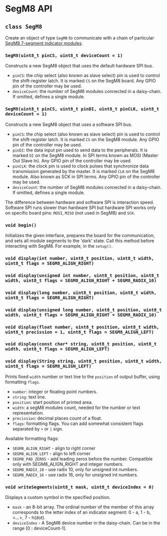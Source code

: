 # SegM8 API

## `class SegM8`

Create an object of type `SegM8` to communicate with a chain of particular [SegM8 7-segment indicator modules](https://my.amperka.com/modules/SegM8).

### `SegM8(uint8_t pinCS, uint8_t deviceCount = 1)`

Constructs a new SegM8 object that uses the default hardware SPI bus.

- `pinCS`: the chip select (also known as slave select) pin is used to control the shift-register latch. It is marked `CS` on the SegM8 board. Any GPIO pin of the controller may be used.
- `deviceCount`: the number of SegM8 modules connected in a daisy-chain. If omitted, defines a single module.

### `SegM8(uint8_t pinCS, uint8_t pinDI, uint8_t pinCLK, uint8_t deviceCount = 1)`

Constructs a new SegM8 object that uses a software SPI bus.

- `pinCS`: the chip select (also known as slave select) pin is used to control the shift-register latch. It is marked `CS` on the SegM8 module. Any GPIO pin of the controller may be used.
- `pinDI`: the data input pin used to send data to the peripherals. It is marked `DI` on the SegM8 module. In SPI terms known as MOSI (Master Out Slave In). Any GPIO pin of the controller may be used.
- `pinCLK`: the clock pin is used to clock pulses that synchronize data transmission generated by the master. It is marked `CLK` on the SegM8 module. Also known as SCK in SPI terms. Any GPIO pin of the controller may be used.
- `deviceCount`: the number of SegM8 modules connected in a daisy-chain. If omitted, defines a single module.

The difference between hardware and software SPI is interaction speed. Software SPI runs slower than hardware SPI but hardware SPI works only on specific board pins: `MOSI`, `MISO` (not used in SegM8) and `SCK`.

### `void begin()`

Initializes the given interface, prepares the board for the communication, and sets all module segments to the 'dark' state.
Call this method before interacting with SegM8. For example, in the `setup()`.

### `void display(int number, uint8_t position, uint8_t width, uint8_t flags = SEGM8_ALIGN_RIGHT)`
### `void display(unsigned int number, uint8_t position, uint8_t width, uint8_t flags = SEGM8_ALIGN_RIGHT + SEGM8_RADIX_10)`
### `void display(long number, uint8_t position, uint8_t width, uint8_t flags = SEGM8_ALIGN_RIGHT)`
### `void display(unsigned long number, uint8_t position, uint8_t width, uint8_t flags = SEGM8_ALIGN_RIGHT + SEGM8_RADIX_10)`
### `void display(float number, uint8_t position, uint8_t width, uint8_t precission = 1, uint8_t flags = SEGM8_ALIGN_LEFT)`
### `void display(const char* string, uint8_t position, uint8_t width, uint8_t flags = SEGM8_ALIGN_LEFT)`
### `void display(String string, uint8_t position, uint8_t width, uint8_t flags = SEGM8_ALIGN_LEFT)`

Prints fixed `width` number or text line to the `position` of output buffer, using formatting `flags`.

- `number`: integer or floating point numbers.
- `string`: text line.
- `position`: start position of printed area.
- `width`: a segM8 modules count, needed for the number or text representation.
- `precission`: decimal places count of a float.
- `flags`: formatting flags. You can add somewhat consistent flags separated by `+` or `|` sign.

Available formatting flags:
- `SEGM8_ALIGN_RIGHT` - align to right corner
- `SEGM8_ALIGN_LEFT` - align to left corner
- `SEGM8_PAD_ZEROS` - add leading zeros before the number. Compatible only with SEGM8_ALIGN_RIGHT and integer numbers.
- `SEGM8_RADIX_10` - use radix 10, only for unsigned int numbers.
- `SEGM8_RADIX_16` - use radix 16, only for unsigned int numbers.

### `void writeSegments(uint8_t mask, uint8_t deviceIndex = 0)`

Displays a custom symbol in the specified position.
- `mask` - an 8-bit array. The ordinal number of the member of this array corresponds to the letter index of an indicator segment: 0 - a, 1 - b, <...>, 7 - h(dot).
- `deviceIndex` - A SegM8 device number in the daisy-chain. Can be in the range [0 : deviceCount-1].
